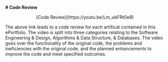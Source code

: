 **# Code Review**

<p align="center">
[Code Review](https://youtu.be/Lm_ubFRt0e8)
</p>

The above link leads to a code review for each artificat contained in this ePortfolio. The video is split into three categories relating to the Software Engineering & Design, Algorithms & Data Structure, & Databases. The video goes over the functionality of the original code, the problems and ineficiencies with the original code, and the planned enhancements to improve the code and meet specified outcomes.
